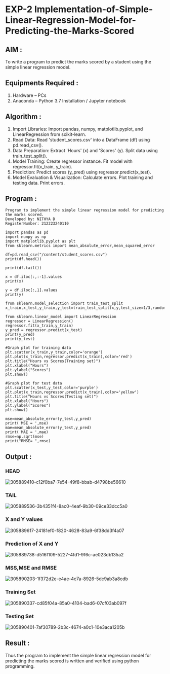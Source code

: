 # EXP-2 Implementation-of-Simple-Linear-Regression-Model-for-Predicting-the-Marks-Scored

## AIM :
To write a program to predict the marks scored by a student using the simple linear regression model.

## Equipments Required :
1. Hardware – PCs
2. Anaconda – Python 3.7 Installation / Jupyter notebook

## Algorithm :
1. Import Libraries: Import pandas, numpy, matplotlib.pyplot, and LinearRegression from scikit-learn.
2. Read Data: Read 'student_scores.csv' into a DataFrame (df) using pd.read_csv().
3. Data Preparation: Extract 'Hours' (x) and 'Scores' (y). Split data using train_test_split().
4. Model Training: Create regressor instance. Fit model with regressor.fit(x_train, y_train).
5. Prediction: Predict scores (y_pred) using regressor.predict(x_test).
6. Model Evaluation & Visualization: Calculate errors. Plot training and testing data. Print errors.

## Program :
```
Program to implement the simple linear regression model for predicting the marks scored.
Developed by: NITHYA D
RegisterNumber: 212223240110

import pandas as pd
import numpy as np
import matplotlib.pyplot as plt
from sklearn.metrics import mean_absolute_error,mean_squared_error

df=pd.read_csv("/content/student_scores.csv")
print(df.head())

print(df.tail())

x = df.iloc[:,:-1].values
print(x)

y = df.iloc[:,1].values
print(y)

from sklearn.model_selection import train_test_split
x_train,x_test,y_train,y_test=train_test_split(x,y,test_size=1/3,random_state=0)

from sklearn.linear_model import LinearRegression
regressor = LinearRegression()
regressor.fit(x_train,y_train)
y_pred = regressor.predict(x_test)
print(y_pred)
print(y_test)

#Graph plot for training data
plt.scatter(x_train,y_train,color='orange')
plt.plot(x_train,regressor.predict(x_train),color='red')
plt.title("Hours vs Scores(Training set)")
plt.xlabel("Hours")
plt.ylabel("Scores")
plt.show()

#Graph plot for test data
plt.scatter(x_test,y_test,color='purple')
plt.plot(x_train,regressor.predict(x_train),color='yellow')
plt.title("Hours vs Scores(Testing set)")
plt.xlabel("Hours")
plt.ylabel("Scores")
plt.show()

mse=mean_absolute_error(y_test,y_pred)
print('MSE = ',mse)
mae=mean_absolute_error(y_test,y_pred)
print('MAE = ',mae)
rmse=np.sqrt(mse)
print("RMSE= ",rmse) 
```

## Output :
### HEAD
![305889410-c12f0ba7-7e54-49f8-bbab-d4798be56610](https://github.com/Praveenkumar2004-dev/Implementation-of-Simple-Linear-Regression-Model-for-Predicting-the-Marks-Scored/assets/119559827/c115df3d-f117-49ba-830c-b06a121995f8)

### TAIL
![305889536-3b4351f4-8ac0-4eaf-9b30-09ce33dcc5a0](https://github.com/Praveenkumar2004-dev/Implementation-of-Simple-Linear-Regression-Model-for-Predicting-the-Marks-Scored/assets/119559827/4e2bfe00-267e-44da-a9d1-a12d8c1c9cb8)

### X and Y values
![305889617-24181ef0-f820-4628-83a9-6f38dd3f4a07](https://github.com/Praveenkumar2004-dev/Implementation-of-Simple-Linear-Regression-Model-for-Predicting-the-Marks-Scored/assets/119559827/52c4fb75-2ee5-4e91-94c7-db6bc61491ba)

### Prediction of X and Y
![305889738-d516f109-5227-4fd1-9f6c-ae023db135a2](https://github.com/Praveenkumar2004-dev/Implementation-of-Simple-Linear-Regression-Model-for-Predicting-the-Marks-Scored/assets/119559827/23e73859-a5da-4354-8bf5-0ce0dbac10cc)

### MSS,MSE and RMSE
![305890203-1f372d2e-e4ae-4c7a-8926-5dc9ab3a8cdb](https://github.com/Praveenkumar2004-dev/Implementation-of-Simple-Linear-Regression-Model-for-Predicting-the-Marks-Scored/assets/119559827/b68ce3fe-410d-4e93-ba4a-5ea872ecf5cc)

### Training Set
![305890337-cd85f04a-85a0-4104-bad6-07cf03ab097f](https://github.com/Praveenkumar2004-dev/Implementation-of-Simple-Linear-Regression-Model-for-Predicting-the-Marks-Scored/assets/119559827/e667bc3b-d584-48e3-8f33-513e69c11b1a)

### Testing Set
![305890401-7af30789-2b3c-4674-a0c1-10e3aca1205b](https://github.com/Praveenkumar2004-dev/Implementation-of-Simple-Linear-Regression-Model-for-Predicting-the-Marks-Scored/assets/119559827/d00c2bbf-a8c2-4d7c-87a0-ba108ddf5f82)

## Result :
Thus the program to implement the simple linear regression model for predicting the marks scored is written and verified using python programming.
